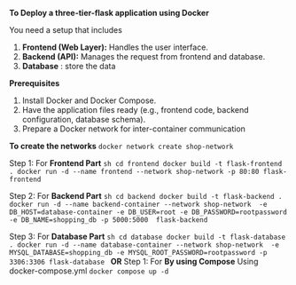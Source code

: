 
**To Deploy a three-tier-flask application using Docker**

You need a setup that includes 

1. **Frontend (Web Layer):** Handles the user interface.
2.  **Backend (API):** Manages the request  from frontend and database.
3.  **Database** : store the data

**Prerequisites**

1. Install Docker and Docker Compose.
2. Have the application files ready (e.g., frontend code, backend configuration, database schema).
3.  Prepare a Docker network for inter-container communication
   
**To create the networks**
    `docker network create shop-network`
   
Step 1: For **Frontend Part** 
    ```sh
    cd frontend
    docker build -t flask-frontend .
    docker run -d --name frontend --network shop-network -p 80:80 flask-frontend
    ```
    
Step 2: For **Backend Part**
    ```sh
    cd backend
    docker build -t flask-backend .
    docker run -d --name backend-container --network shop-network  -e DB_HOST=database-container -e DB_USER=root -e DB_PASSWORD=rootpassword -e DB_NAME=shopping_db -p 5000:5000  flask-backend
    ```
    
Step 3: For **Database Part**
    ```sh
    cd database
    docker build -t flask-database .
    docker run -d --name database-container --network shop-network  -e MYSQL_DATABASE=shopping_db -e MYSQL_ROOT_PASSWORD=rootpassword -p 3306:3306 flask-database
    ```
                                                                            **OR**
Step 1: For **By using Compose**
   Using docker-compose.yml `docker compose up -d`

